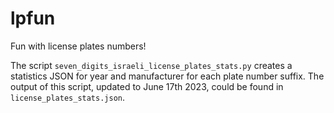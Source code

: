 # lpfun
Fun with license plates numbers!

The script `seven_digits_israeli_license_plates_stats.py` creates a statistics JSON for year and manufacturer for each plate number suffix.
The output of this script, updated to June 17th 2023, could be found in `license_plates_stats.json`.
